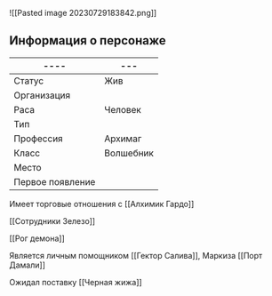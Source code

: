 ![[Pasted image 20230729183842.png]]
## Информация о персонаже
| ----             | --- |
| ---------------- | --- |
| Статус           |  Жив   |
| Организация      |     |
| Раса             |  Человек   |
| Тип              |     |
| Профессия        | Архимаг    |
| Класс            |   Волшебник  |
| Место|     |
|  Первое появление    |     |

Имеет торговые отношения с [[Алхимик Гардо]]

[[Сотрудники Зелезо]]

[[Рог демона]]

Является личным помощником [[Гектор Салива]], Маркиза [[Порт Дамали]]

Ожидал поставку [[Черная жижа]]
